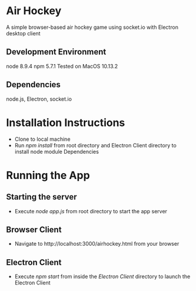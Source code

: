 # Air Hockey
A simple browser-based air hockey game using socket.io with Electron desktop client

## Development Environment
node 8.9.4
npm 5.7.1
Tested on MacOS 10.13.2

## Dependencies
node.js, Electron, socket.io

# Installation Instructions
* Clone to local machine
* Run _npm install_ from root directory and Electron Client directory to install node module Dependencies

# Running the App
## Starting the server
* Execute _node app.js_ from root directory to start the app server

## Browser Client
* Navigate to http://localhost:3000/airhockey.html from your browser

## Electron Client
* Execute _npm start_ from inside the _Electron Client_ directory to launch the Electron Client
